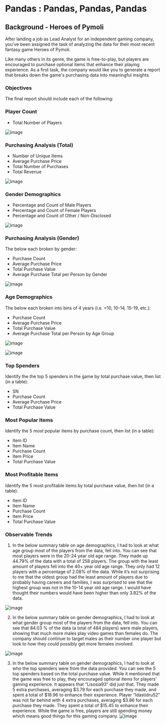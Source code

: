 # Pandas : Pandas, Pandas, Pandas

## Background - Heroes of Pymoli 
After landing a job as Lead Analyst for an independent gaming company, you've been assigned the task of analyzing the data for their most recent fantasy game Heroes of Pymoli.

Like many others in its genre, the game is free-to-play, but players are encouraged to purchase optional items that enhance their playing experience. As a first task, the company would like you to generate a report that breaks down the game's purchasing data into meaningful insights.

### Objectives
The final report should include each of the following:

### Player Count
- Total Number of Players

![image](https://user-images.githubusercontent.com/69765842/103450141-f599ff80-4c7f-11eb-8eeb-a34f44bc694c.png)


### Purchasing Analysis (Total)
- Number of Unique Items
- Average Purchase Price
- Total Number of Purchases
- Total Revenue

![image](https://user-images.githubusercontent.com/69765842/103450145-14989180-4c80-11eb-9cc9-32c4fce5a0a1.png)

### Gender Demographics
- Percentage and Count of Male Players
- Percentage and Count of Female Players
- Percentage and Count of Other / Non-Disclosed

![image](https://user-images.githubusercontent.com/69765842/103450158-43166c80-4c80-11eb-8be5-2f38f601307d.png)

### Purchasing Analysis (Gender)
The below each broken by gender:
- Purchase Count
- Average Purchase Price
- Total Purchase Value
- Average Purchase Total per Person by Gender

![image](https://user-images.githubusercontent.com/69765842/103450167-650fef00-4c80-11eb-85b5-b473f6c620b0.png)

### Age Demographics
The below each broken into bins of 4 years (i.e. <10, 10-14, 15-19, etc.):
- Purchase Count
- Average Purchase Price
- Total Purchase Value
- Average Purchase Total per Person by Age Group

![image](https://user-images.githubusercontent.com/69765842/103450185-98eb1480-4c80-11eb-9dd3-7cbeadf55117.png)

![image](https://user-images.githubusercontent.com/69765842/103450192-b15b2f00-4c80-11eb-8c24-6e9f29497757.png)

### Top Spenders
Identify the the top 5 spenders in the game by total purchase value, then list (in a table):
- SN
- Purchase Count
- Average Purchase Price
- Total Purchase Value

### Most Popular Items
Identify the 5 most popular items by purchase count, then list (in a table):
- Item ID
- Item Name
- Purchase Count
- Item Price
- Total Purchase Value

### Most Profitable Items
Identify the 5 most profitable items by total purchase value, then list (in a table):
- Item ID
- Item Name
- Purchase Count
- Item Price
- Total Purchase Value

### Observable Trends
1.	In the below summary table on age demographics, I had to look at what age group most of the players from the data, fell into.  You can see that most players were in the 20-24 year old age range.  They made up 44.79% of the data with a total of 258 players.  The group with the least amount of players fell into the 40+ year old age range.  They only had 12 players with a percentage of 2.08% of the data.  While it’s not surprising to me that the oldest group had the least amount of players due to probably having careers and families, I was surprised to see that the highest group was not in the 10-14 year old age range. I would have thought their numbers would have been higher than only 3.82% of the data.


![image](https://user-images.githubusercontent.com/69765842/103449402-f29a1180-4c75-11eb-9e6f-10e5c7d9ad80.png)

2. In the below summary table on gender demographics, I had to look at what gender group most of the players from the data, fell into.  You can see that 84.03 % of the data (a total of 484 players) were male players, showing that much more males play video games than females do.  The company should continue to target males as their number one player but look to how they could possibly get more females involved.


![image](https://user-images.githubusercontent.com/69765842/103449406-fb8ae300-4c75-11eb-9eaa-1e788648091c.png)

3. In the below summary table on gender demographics, I had to look at who the top spenders were from the data provided.  You can see the 5 top spenders based on the total purchase value.  While it mentioned that the game was free to play, they encouraged optional items for players’ gaming experience.  It appears that “Lisosia93” did just that.  They made 5 extra purchases, averaging $3.79 for each purchase they made, and spent a total of $18.96 to enhance their experience.  Player “Idastidru52” was not far behind with 4 extra purchases, averaging $3.86 for each purchase they made. They spent a total of $15.45 to enhance their experience.  While the game is free, players are still spending money which means good things for this gaming company.
![image](https://user-images.githubusercontent.com/69765842/103449409-047bb480-4c76-11eb-88b5-516b76c62aa8.png)

